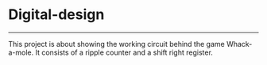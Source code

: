 # Digital-design
---

This project is about showing the working circuit behind the game Whack-a-mole.
It consists of a ripple counter and a shift right register.
